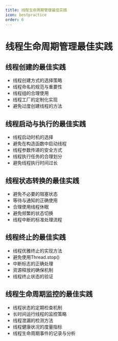 ```yaml
---
title: 线程生命周期管理最佳实践
icon: bestpractice
order: 6
---
```


# 线程生命周期管理最佳实践

## 线程创建的最佳实践

- 线程创建方式的选择策略
- 线程命名的规范与重要性
- 线程组的合理使用
- 线程工厂的定制化实现
- 避免过度创建线程的方法

## 线程启动与执行的最佳实践

- 线程启动时机的选择
- 避免在构造函数中启动线程
- 线程参数传递的安全方式
- 线程执行任务的合理划分
- 避免线程执行时间过长

## 线程状态转换的最佳实践

- 避免不必要的阻塞状态
- 等待与通知的正确使用
- 合理使用线程休眠
- 避免频繁的状态切换
- 线程中断的标准处理流程

## 线程终止的最佳实践

- 线程优雅终止的实现方法
- 避免使用Thread.stop()
- 中断标志的正确处理
- 资源释放的确保机制
- 线程终止状态的验证

## 线程生命周期监控的最佳实践

- 线程状态的定期检查机制
- 长时间运行线程的监控策略
- 线程泄漏的检测方法
- 线程健康状况的度量指标
- 线程生命周期事件的记录与分析
